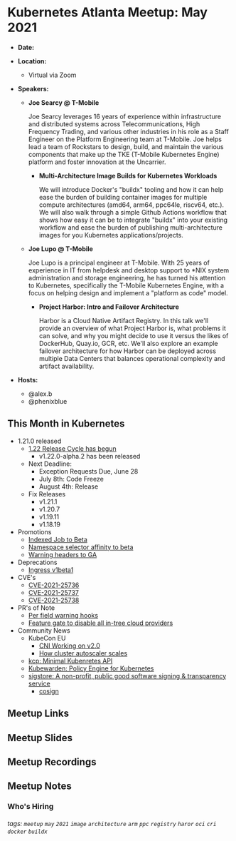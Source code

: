 # Kubernetes Atlanta Meetup: May 2021<!--Month Year-->

- **Date:** <!--date as MM.DD.YYYY-->
- **Location:**
    - Virtual via Zoom
- **Speakers:**
    - **Joe Searcy @ T-Mobile**
    
        Joe Searcy leverages 16 years of experience within infrastructure and distributed systems across Telecommunications, High Frequency Trading, and various other industries in his role as a Staff Engineer on the Platform Engineering team at T-Mobile. Joe helps lead a team of Rockstars to design, build, and maintain the various components that make up the TKE (T-Mobile Kubernetes Engine) platform and foster innovation at the Uncarrier.
        
        - **Multi-Architecture Image Builds for Kubernetes Workloads**<!--presentation title-->

            We will introduce Docker's "buildx" tooling and how it can help ease the burden of building container images for multiple compute architectures (amd64, arm64, ppc64le, riscv64, etc.). We will also walk through a simple Github Actions workflow that shows how easy it can be to integrate "buildx" into your existing workflow and ease the burden of publishing multi-architecture images for you Kubernetes applications/projects.
            
    - **Joe Lupo @ T-Mobile**

        Joe Lupo is a principal engineer at T-Mobile. With 25 years of experience in IT from helpdesk and desktop support to *NIX system administration and storage engineering, he has turned his attention to Kubernetes, specifically the T-Mobile Kubernetes Engine, with a focus on helping design and implement a "platform as code" model.

        - **Project Harbor: Intro and Failover Architecture**<!--presentation title-->

            Harbor is a Cloud Native Artifact Registry. In this talk we'll provide an overview of what Project Harbor is, what problems it can solve, and why you might decide to use it versus the likes of DockerHub, Quay.io, GCR, etc. We'll also explore an example failover architecture for how Harbor can be deployed across multiple Data Centers that balances operational complexity and artifact availability.


- **Hosts:**
    - @alex.b
    - @phenixblue

## This Month in Kubernetes

- 1.21.0 released
    - [1.22 Release Cycle has begun](https://github.com/kubernetes/sig-release/tree/master/releases/release-1.22)
        - v1.22.0-alpha.2 has been released
    - Next Deadline: 
        - Exception Requests Due, June 28
        - July 8th: Code Freeze
        - August 4th: Release
    - Fix Releases
        - v1.21.1
        - v1.20.7
        - v1.19.11
        - v1.18.19
- Promotions
    - [Indexed Job to Beta](https://github.com/kubernetes/kubernetes/pull/101292)
    - [Namespace selector affinity to beta](https://github.com/kubernetes/kubernetes/pull/101496)
    - [Warning headers to GA](https://github.com/kubernetes/kubernetes/pull/100754)
- Deprecations
    - [Ingress v1beta1](https://github.com/kubernetes/kubernetes/pull/102030)
- CVE's
    - [CVE-2021-25736](https://github.com/kubernetes/kubernetes/pull/99958)
    - [CVE-2021-25737](https://github.com/kubernetes/kubernetes/issues/102106)
    - [CVE-2021-25738](https://github.com/kubernetes-client/java/issues/1698)
- PR's of Note
    - [Per field warning hooks](https://github.com/kubernetes/kubernetes/pull/101688)
    - [Feature gate to disable all in-tree cloud providers](https://github.com/kubernetes/kubernetes/pull/100136)
- Community News
    - KubeCon EU
        - [CNI Working on v2.0](https://kccnceu2021.sched.com/event/iE8W/towards-cni-v20-casey-callendrello-red-hat)
        - [How cluster autoscaler scales](https://kccnceu2021.sched.com/event/iE7n/sig-autoscaling-deep-dive-and-qa-maciek-pytel-marcin-wielgus-google)
    - [kcp: Minimal Kubenretes API](https://github.com/kcp-dev/kcp)
    - [Kubewarden: Policy Engine for Kubernetes](https://www.kubewarden.io)
    - [sigstore: A non-profit, public good software signing & transparency service](https://sigstore.dev)
        - [cosign]((http://github.com/sigstore/cosign))
## Meetup Links

## Meetup Slides

## Meetup Recordings

## Meetup Notes

### Who's Hiring 

<!--Company Name: Positions hiring for (link to hiring page), Contact Name/email/etc-->

###### tags: `meetup` `may` `2021` `image` `architecture` `arm` `ppc` `registry` `haror` `oci` `cri` `docker` `buildx` <!--Add additional tags for `year`, `month` and anything else pertinent-->